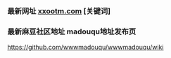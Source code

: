 ### 最新网址 [xxootm.com](http://www.xxootm.com/?madouqu) [关键词]
### 最新麻豆社区地址 madouqu地址发布页

https://github.com/wwwmadouqu/wwwmadouqu/wiki
